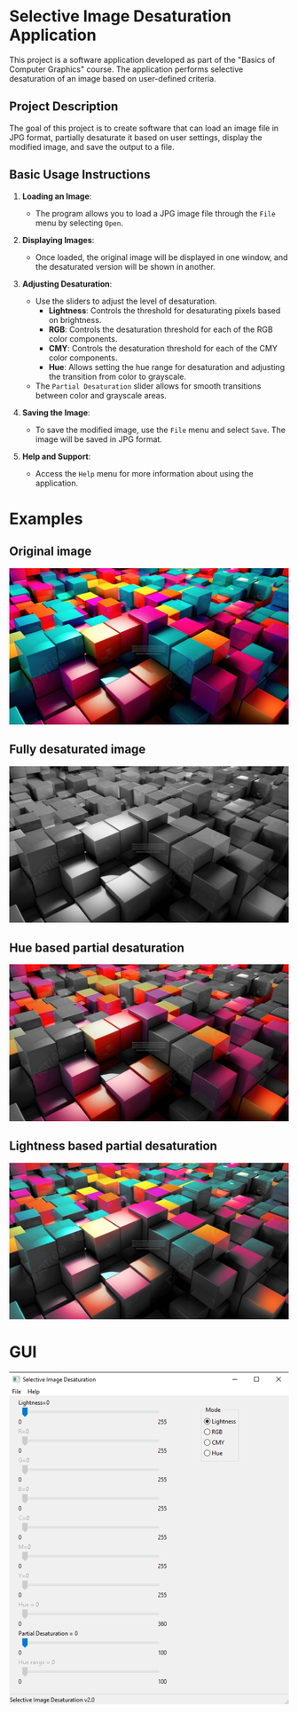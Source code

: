 # Selective Image Desaturation Application

This project is a software application developed as part of the "Basics of Computer Graphics" course. The application performs selective desaturation of an image based on user-defined criteria.


## Project Description

The goal of this project is to create software that can load an image file in JPG format, partially desaturate it based on user settings, display the modified image, and save the output to a file.

## Basic Usage Instructions

1. **Loading an Image**:
   - The program allows you to load a JPG image file through the `File` menu by selecting `Open`.
   
2. **Displaying Images**:
   - Once loaded, the original image will be displayed in one window, and the desaturated version will be shown in another.

3. **Adjusting Desaturation**:
   - Use the sliders to adjust the level of desaturation. 
     - **Lightness**: Controls the threshold for desaturating pixels based on brightness.
     - **RGB**: Controls the desaturation threshold for each of the RGB color components.
     - **CMY**: Controls the desaturation threshold for each of the CMY color components.
     - **Hue**: Allows setting the hue range for desaturation and adjusting the transition from color to grayscale.
   - The `Partial Desaturation` slider allows for smooth transitions between color and grayscale areas.

4. **Saving the Image**:
   - To save the modified image, use the `File` menu and select `Save`. The image will be saved in JPG format.

5. **Help and Support**:
   - Access the `Help` menu for more information about using the application.

# Examples
## Original image
![Original Image](images/test/test_1.jpg)
## Fully desaturated image
![Fully desaturated image](images/examples/full_desaturation.jpg)
## Hue based partial desaturation
![Partially desaturated image, with respect to hue](images/examples/hue_based_desaturation.jpg)
## Lightness based partial desaturation
![Partially desaturated image, with respect to lighting](images/examples/desaturated_1.jpg)

# GUI
![GUI](images/examples/GUI.png)
